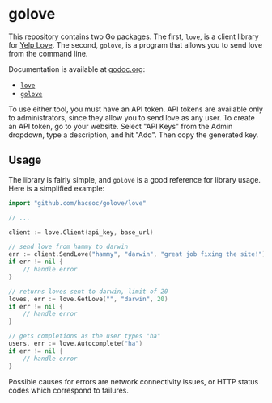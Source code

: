 golove
======

This repository contains two Go packages. The first, `love`, is a client library
for [Yelp Love](https://github.com/Yelp/love). The second, `golove`, is a
program that allows you to send love from the command line.

Documentation is available at [godoc.org](https://godoc.org):
- [`love`](https://godoc.org/github.com/hacsoc/golove/love)
- [`golove`](https://godoc.org/github.com/hacsoc/golove/golove)

To use either tool, you must have an API token. API tokens are available only to
administrators, since they allow you to send love as any user. To create an API
token, go to your website. Select "API Keys" from the Admin dropdown, type a
description, and hit "Add". Then copy the generated key.

Usage
-----

The library is fairly simple, and `golove` is a good reference for library
usage. Here is a simplified example:

```go
import "github.com/hacsoc/golove/love"

// ...

client := love.Client(api_key, base_url)

// send love from hammy to darwin
err := client.SendLove("hammy", "darwin", "great job fixing the site!")
if err != nil {
	// handle error
}

// returns loves sent to darwin, limit of 20
loves, err := love.GetLove("", "darwin", 20)
if err != nil {
	// handle error
}

// gets completions as the user types "ha"
users, err := love.Autocomplete("ha")
if err != nil {
	// handle error
}
```

Possible causes for errors are network connectivity issues, or HTTP status codes
which correspond to failures.
